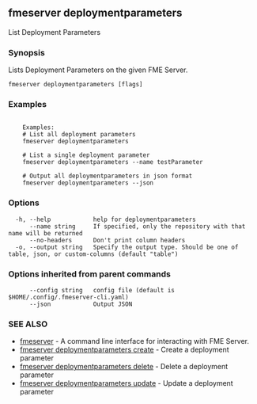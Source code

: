 ## fmeserver deploymentparameters

List Deployment Parameters

### Synopsis

Lists Deployment Parameters on the given FME Server.

```
fmeserver deploymentparameters [flags]
```

### Examples

```

	Examples:
	# List all deployment parameters
	fmeserver deploymentparameters
	
	# List a single deployment parameter
	fmeserver deploymentparameters --name testParameter
	
	# Output all deploymentparameters in json format
	fmeserver deploymentparameters --json
```

### Options

```
  -h, --help            help for deploymentparameters
      --name string     If specified, only the repository with that name will be returned
      --no-headers      Don't print column headers
  -o, --output string   Specify the output type. Should be one of table, json, or custom-columns (default "table")
```

### Options inherited from parent commands

```
      --config string   config file (default is $HOME/.config/.fmeserver-cli.yaml)
      --json            Output JSON
```

### SEE ALSO

* [fmeserver](fmeserver.md)	 - A command line interface for interacting with FME Server.
* [fmeserver deploymentparameters create](fmeserver_deploymentparameters_create.md)	 - Create a deployment parameter
* [fmeserver deploymentparameters delete](fmeserver_deploymentparameters_delete.md)	 - Delete a deployment parameter
* [fmeserver deploymentparameters update](fmeserver_deploymentparameters_update.md)	 - Update a deployment parameter

